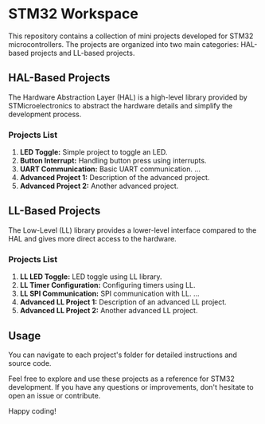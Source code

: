 # STM32 Workspace

This repository contains a collection of mini projects developed for STM32 microcontrollers. The projects are organized into two main categories: HAL-based projects and LL-based projects.

## HAL-Based Projects

The Hardware Abstraction Layer (HAL) is a high-level library provided by STMicroelectronics to abstract the hardware details and simplify the development process.

### Projects List

1. **LED Toggle:** Simple project to toggle an LED.
2. **Button Interrupt:** Handling button press using interrupts.
3. **UART Communication:** Basic UART communication.
   ...
16. **Advanced Project 1:** Description of the advanced project.
17. **Advanced Project 2:** Another advanced project.

## LL-Based Projects

The Low-Level (LL) library provides a lower-level interface compared to the HAL and gives more direct access to the hardware.

### Projects List

1. **LL LED Toggle:** LED toggle using LL library.
2. **LL Timer Configuration:** Configuring timers using LL.
3. **LL SPI Communication:** SPI communication with LL.
   ...
11. **Advanced LL Project 1:** Description of an advanced LL project.
12. **Advanced LL Project 2:** Another advanced LL project.

## Usage

You can navigate to each project's folder for detailed instructions and source code.

Feel free to explore and use these projects as a reference for STM32 development. If you have any questions or improvements, don't hesitate to open an issue or contribute.

Happy coding!
